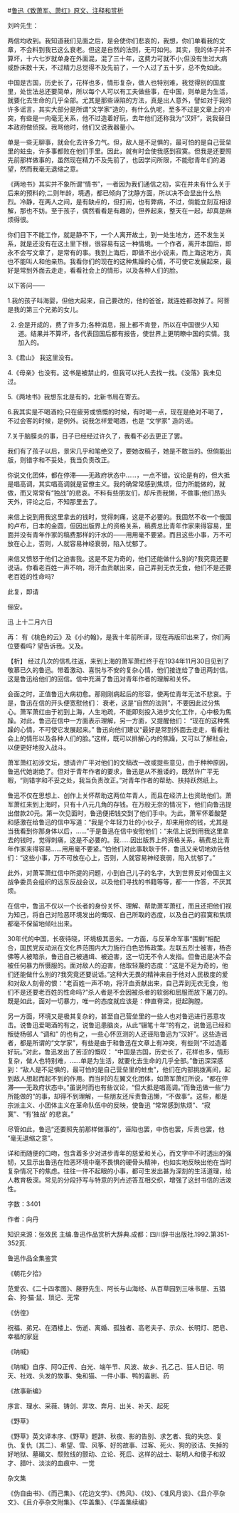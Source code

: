 #[鲁迅《致萧军、萧红》原文、注释和赏析](https://www.vrrw.net/wx/9478.html)

刘吟先生：

两信均收到。我知道我们见面之后，是会使你们悲哀的，我想，你们单看我的文章，不会料到我已这么衰老。但这是自然的法则，无可如何。其实，我的体子并不算坏，十六七岁就单身在外面混，混了三十年，这费力可就不小;但没有生过大病或卧床数十天，不过精力总觉得不及先前了，一个人过了五十岁，总不免如此。

中国是古国，历史长了，花样也多，情形复杂，做人也特别难，我觉得别的国度里，处世法总还要简单，所以每个人可以有工夫做些事，在中国，则单是为生活，就要化去生命的几乎全部。尤其是那些诬陷的方法，真是出人意外，譬如对于我的许多谣言，其实大部分是所谓“文学家”造的，有什么仇呢，至多不过是文章上的冲突，有些是一向毫无关系，他不过造着好玩，去年他们还称我为“汉奸”，说我替日本政府做侦探。我骂他时，他们又说我器量小。

单是一些无聊事，就会化去许多力气。但，敌人是不足惧的，最可怕的是自己营垒里的蛀虫，许多事都败在他们手里。因此，就有时会使我感到寂寞。但我是还要照先前那样做事的，虽然现在精力不及先前了，也因学问所限，不能慰青年们的渴望，然而我毫无退缩之意。

《两地书》其实并不象所谓“情书”，一者因为我们通信之初，实在并未有什么关于后来的预料的;二则年龄，境遇，都已倾向了沈静方面，所以决不会显出什么热烈。冷静，在两人之间，是有缺点的，但打闹，也有弊病，不过，倘能立刻互相谅解，那也不妨。至于孩子，偶然看看是有趣的，但养起来，整天在一起，却真是麻烦得很。

你们目下不能工作，就是静不下，一个人离开故土，到一处生地方，还不发生关系，就是还没有在这土里下根，很容易有这一种情境。一个作者，离开本国后，即永不会写文章了，是常有的事。我到上海后，即做不出小说来，而上海这地方，真也不能叫人和他亲热。我看你们的现在的这种焦躁的心情，不可使它发展起来，最好是常到外面去走走，看看社会上的情形，以及各种人们的脸。

以下答问——

1.我的孩子叫海婴，但他大起来，自己要改的，他的爸爸，就连姓都改掉了。阿菩是我的第三个兄弟的女儿。

2. 会是开成的，费了许多力;各种消息，报上都不肯登，所以在中国很少人知道。结果并不算坏，各代表回国后都有报告，使世界上更明瞭中国的实情。我加入的。

3.《君山》 我这里没有。

4.《母亲》也没有。这书是被禁止的，但我可以托人去找一找。《没落》我未见过。

5.《两地书》我想东北是有的，北新书局在寄去。

6.我其实是不喝酒的;只在疲劳或愤慨的时候，有时喝一点，现在是绝对不喝了，不过会客的时候，是例外。说我怎样爱喝酒，也是 “文学家” 造的谣。

7.关于脑膜炎的事，日子已经经过许久了，我看不必去更正了罢。

我们有了孩子以后，景宋几乎和笔绝交了，要她改稿子，她是不敢当的。但倘能出版，则错字和不妥处，我当负责改正。

你说文化团体，都在停滞——无政府状态中……，一点不错。议论是有的，但大抵是唱高调，其实唱高调就是官僚主义。我的确常常感到焦烦，但力所能做的，就做，而又常常有“独战”的悲哀。不料有些朋友们，却斥责我懒，不做事;他们昂头天外，评论之后，不知那里去了。

来信上说到用我这里拿去的钱时，觉得刺痛，这是不必要的。我固然不收一个俄国的卢布，日本的金圆，但因出版界上的资格关系，稿费总比青年作家来得容易，里面并没有青年作家的稿费那样的汗水的——用用毫不要紧。而且这些小事，万不可放在心上，否则，人就容易神经衰弱，陷入忧郁了。

来信又愤怒于他们之迫害我。这是不足为奇的，他们还能做什么别的?我究竟还要说话。你看老百姓一声不响，将汗血贡献出来，自己弄到无衣无食，他们不是还要老百姓的性命吗?

此复，即请

俪安。

迅 上十二月六日

再： 有《桃色的云》及《小约翰》，是我十年前所译，现在再版印出来了，你们两位要看吗? 望告诉我。又及。



【析】 经过几次的信札往返，来到上海的萧军萧红终于在1934年11月30日见到了敬慕已久的鲁迅。带着激动、喜悦与不安的复杂心情，他们接连给了鲁迅两封信。这是鲁迅给他们的回信。信中充满了鲁迅对青年作者的理解和关怀。

会面之时，正值鲁迅大病初愈。那刚刚病起后的形容，使两位青年无法不悲哀。于是，鲁迅在信的开头便宽慰他们： 衰老，这是“自然的法则”，不要因此过分焦心。萧军萧红由于初到上海，人生地疏，不能即刻投入进步文化工作，心中极为焦躁。对此，鲁迅在信中一方面表示理解，另一方面，又提醒他们： “现在的这种焦躁的心情，不可使它发展起来。” 鲁迅向他们建议“最好是常到外面去走走，看看社会上的情形以及各种人们的脸。”这样，既可以排解心内的焦躁，又可以了解社会，以便更好地投入战斗。

萧军萧红初涉文坛，想请许广平对他们的文稿改一改或提些意见，由于种种原因，鲁迅代她谢绝了。但对于青年作者的要求，鲁迅是从不推诿的，既然许广平无暇，“则错字和不妥之处，我当负责改正。”对青年作者的帮助、扶持跃然纸上。

鲁迅不仅在思想上、创作上关怀帮助这两位年青人，而且在经济上也资助他们。萧军萧红来到上海时，只有十八元几角的存钱。在万般无奈的情况下，他们向鲁迅提出借款20元。第一次见面时，鲁迅便把钱交到了他们手中。为此，萧军怀着酸楚和感激在给鲁迅的信中写道：“我是个年轻力壮的小伙子，却来用你的钱，尤其是当我看到你那身体以后，……”于是鲁迅在信中安慰他们：“来信上说到用我这里拿去的钱时，觉得刺痛，这是不必要的。我……因出版界上的资格关系，稿费总比青年作家来得容易……用用毫不要紧。”怕他们对此事耿耿于怀，鲁迅又亲切地劝告他们：“这些小事，万不可放在心上，否则，人就容易神经衰弱，陷入忧郁了。”

此外，对萧军萧红信中所提的问题，小到自己儿子的名字，大到世界反对帝国主义战争委员会组织的远东反战会议，以及他们寻找的书籍等等，都一一作答，不厌其烦。

在信中，鲁迅不仅以一个长者的身份关怀、理解、帮助萧军萧红，而且还把他们视为知己，将自己对险恶环境发出的慨叹、自己所取的态度，以及自己的寂寞和焦烦都毫不保留地倾吐出来。

30年代的中国，长夜待晓，环境极其恶劣。一方面，与反革命军事“围剿”相配合，国民党反动派在文化界范围内大力施行白色恐怖政策。左联五烈士被害，杨杏佛等人被暗杀，鲁迅自己被通缉、被迫害，这一切无不令人发指。但鲁迅是决不会被任何暴力所慑服的。面对敌人的迫害，他取轻蔑的态度：“这是不足为奇的，他们还能做什么别的?我究竟还要说话。”这种大无畏的精神来自于他对人民极度的爱和对敌人刻骨的恨：“老百姓一声不响，将汗血贡献出来，自己弄到无衣无食，他们不是还要老百姓的性命吗?”杀人者是不会因被杀者的软弱和屈服而放下屠刀的。既是如此，面对一切暴力，唯一的态度就应该是：伸直脊梁，挺起胸膛。

另一方面，环境又是极其复杂的，甚至自己营垒里的一些人也对鲁迅进行恶意攻击。说鲁迅爱喝酒的有之，说鲁迅患脑炎，从此“辍笔十年”的有之，说鲁迅已经和叛徒杨邨人 “调和” 的也有之，一些心怀叵测的人还诬陷鲁迅为“汉奸”。这些造谣者，都是所谓的“文学家”，有些是由于和鲁迅在文章上有冲突，有些则“不过造着好玩。”对此，鲁迅发出了苦涩的慨叹： “中国是古国，历史长了，花样也多，情形复杂，做人也特别难，……单是为生活，就要化去生命的几乎全部。”鲁迅深深感到：“敌人是不足惧的，最可怕的是自己营垒里的蛀虫”，他们在内部挑拨离间，起到敌人想起而起不到的作用。而当时的左翼文化团体，如萧军萧红所说，“都在停滞——无政府状态中。”虽说时而也有些议论，“但大抵是唱高调。”而鲁迅做一些“力所能做的”的事，却得不到理解，一些朋友还斥责鲁迅懒，“不做事”。这些，都是宗派主义、小团体主义在革命队伍中的反映，使鲁迅 “常常感到焦烦”、“寂寞”、“有‘独战’ 的悲哀。”

尽管如此，鲁迅“还要照先前那样做事的”，诬陷也罢，中伤也罢，斥责也罢，他 “毫无退缩之意”。

详和而随便的口吻，包含着多少对进步青年的慈爱和关心，而文字中不时透出的强韧，又显示出鲁迅在险恶环境中毫不畏惧的硬骨头精神，也如实地反映出他在当时复杂情况下的焦虑。往往一件不起眼的小事，都可生发出甚为深刻的生活道理，给人教育极深。常见的分段抒写与特意的列点述答互相交织，增强了这封书信的活泼性。

字数：3401

作者：向丹

知识来源：张效民 主编.鲁迅作品赏析大辞典.成都：四川辞书出版社.1992.第351-352页.

鲁迅作品全集鉴赏

《朝花夕拾》

范爱农、《二十四孝图》、藤野先生、阿长与山海经、从百草园到三味书屋、五猖会、狗·猫·鼠、琐记、无常

《仿徨》

祝福、弟兄、在酒楼上、伤逝、离婚、孤独者、高老夫子、示众、长明灯、肥皂、幸福的家庭

《呐喊》

《呐喊》自序、阿Q正传、白光、端午节、风波、故乡、孔乙己、狂人日记、明天、社戏、头发的故事、兔和猫、一件小事、鸭的喜剧、药

《故事新编》

序言、理水、采薇、铸剑、非攻、奔月、出关、补天、起死

《野草》

《野草》英文译本序、《野草》题辞、秋夜、影的告别、求乞者、我的失恋、复仇、复仇〔其二〕、希望、雪、风筝、好的故事、过客、死火、狗的驳诘、失掉的好地狱、墓碣文、颓败线的颤动、立论、死后、这样的战士、聪明人和傻子和奴才、腊叶、淡淡的血痕中、一觉

杂文集

《伪自由书》、《而己集》、《花边文学》、《热风》、《坟》、《准风月谈》、《且介亭杂文》、《且介亭杂文附集》、《华盖集》、《华盖集续编》

